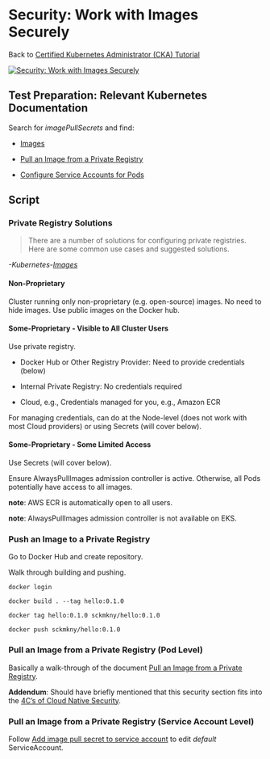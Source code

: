 # Security: Work with Images Securely

Back to [Certified Kubernetes Administrator (CKA) Tutorial](https://github.com/larkintuckerllc/k8s-cka-tutorial)

[![Security: Work with Images Securely](http://img.youtube.com/vi/QeAFOMXARqc/0.jpg)](https://youtu.be/QeAFOMXARqc)

## Test Preparation: Relevant Kubernetes Documentation

Search for *imagePullSecrets*  and find:

* [Images](https://kubernetes.io/docs/concepts/containers/images/)

* [Pull an Image from a Private Registry](https://kubernetes.io/docs/tasks/configure-pod-container/pull-image-private-registry/)

* [Configure Service Accounts for Pods](https://kubernetes.io/docs/tasks/configure-pod-container/configure-service-account/)

## Script

### Private Registry Solutions

> There are a number of solutions for configuring private registries. Here are some common use cases and suggested solutions.

*-Kubernetes-[Images](https://kubernetes.io/docs/concepts/containers/images/#specifying-imagepullsecrets-on-a-pod)*

#### Non-Proprietary

Cluster running only non-proprietary (e.g. open-source) images. No need to hide images.
Use public images on the Docker hub.

#### Some-Proprietary - Visible to All Cluster Users

Use private registry.

* Docker Hub or Other Registry Provider: Need to provide credentials (below)

* Internal Private Registry: No credentials required

* Cloud, e.g., Credentials managed for you, e.g., Amazon ECR

For managing credentials, can do at the Node-level (does not work with most Cloud providers) or using Secrets (will cover below).

#### Some-Proprietary - Some Limited Access

Use Secrets (will cover below).

Ensure AlwaysPullImages admission controller is active. Otherwise, all Pods potentially have access to all images.

**note**: AWS ECR is automatically open to all users.

**note**: AlwaysPullImages admission controller is not available on EKS.

### Push an Image to a Private Registry

Go to Docker Hub and create repository.

Walk through building and pushing.

```plaintext
docker login

docker build . --tag hello:0.1.0

docker tag hello:0.1.0 sckmkny/hello:0.1.0

docker push sckmkny/hello:0.1.0
```

### Pull an Image from a Private Registry (Pod Level)

Basically a walk-through of the document [Pull an Image from a Private Registry](https://kubernetes.io/docs/tasks/configure-pod-container/pull-image-private-registry/).

**Addendum**: Should have briefly mentioned that this security section fits into the [4C’s of Cloud Native Security](https://kubernetes.io/docs/concepts/security/).

### Pull an Image from a Private Registry (Service Account Level)

Follow [Add image pull secret to service account](https://kubernetes.io/docs/tasks/configure-pod-container/configure-service-account/#add-imagepullsecrets-to-a-service-account) to edit *default* ServiceAccount.
